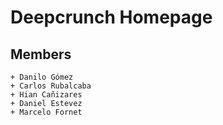 # Deepcrunch Homepage


## Members
	+ Danilo Gómez
	+ Carlos Rubalcaba
	+ Hian Cañizares
	+ Daniel Estevez
	+ Marcelo Fornet
